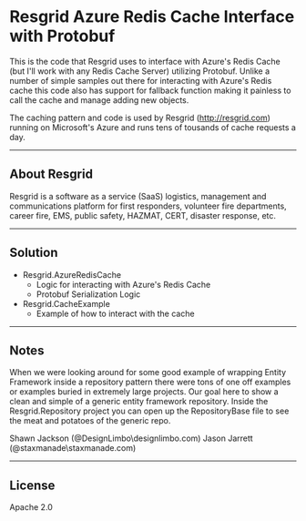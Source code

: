Resgrid Azure Redis Cache Interface with Protobuf
===========================

This is the code that Resgrid uses to interface with Azure's Redis Cache (but I'll work with any Redis Cache Server) utilizing Protobuf. Unlike a number of simple samples out there for interacting with Azure's Redis cache this code also has support for fallback function making it painless to call the cache and manage adding new objects.

The caching pattern and code is used by Resgrid (http://resgrid.com) running on Microsoft's Azure and runs tens of tousands of cache requests a day.

*********

About Resgrid
-------------
Resgrid is a software as a service (SaaS) logistics, management and communications platform for first responders, volunteer fire departments, career fire, EMS, public safety, HAZMAT, CERT, disaster response, etc.  

*********

Solution
--------
 - Resgrid.AzureRedisCache
   - Logic for interacting with Azure's Redis Cache
   - Protobuf Serialization Logic
 - Resgrid.CacheExample
   - Example of how to interact with the cache

*******

Notes
-------------
When we were looking around for some good example of wrapping Entity Framework inside a repository pattern there were tons of one off examples or examples buried in extremely large projects. Our goal here to show a clean and simple of a generic entity framework repository. Inside the Resgrid.Repository project you can open up the RepositoryBase file to see the meat and potatoes of the generic repo.

Shawn Jackson (@DesignLimbo\designlimbo.com)
Jason Jarrett (@staxmanade\staxmanade.com)

*******

License
-------
Apache 2.0